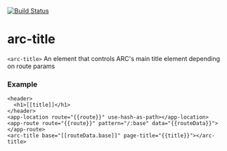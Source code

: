 [![Build Status](https://travis-ci.org/advanced-rest-client/arc-title.svg?branch=stage)](https://travis-ci.org/advanced-rest-client/arc-title)  

# arc-title

`<arc-title>` An element that controls ARC's main title element depending on route params

### Example

```
<header>
  <h1>[[title]]</h1>
</header>
<app-location route="{{route}}" use-hash-as-path></app-location>
<app-route route="{{route}}" pattern="/:base" data="{{routeData}}"></app-route>
<arc-title base="[[routeData.base]]" page-title="{{title}}"></arc-title>
```

